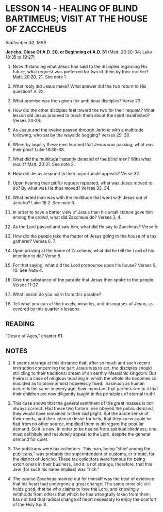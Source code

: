 # LESSON 14 - HEALING OF BLIND BARTIMEUS; VISIT AT THE HOUSE OF ZACCHEUS
*September 30, 1899*

**Jericho, Close Of A.D. 30, or Beginning of A.D. 31**
(Matt. 20:20-34; Luke 18:35 to 19:27)

1. Notwithstanding what Jesus had said to the disciples regarding His future, what request was preferred for two of them by their mother? Matt. 20:20, 21. See note 1.

2. What reply did Jesus make? What answer did the two return to His question? V. 22.

3. What promise was then given the ambitious disciples? Verse 23.

4. How did the other disciples feel toward the two for their request? What lesson did Jesus proceed to teach them about the spirit manifested? Verses 24-28.

5. As Jesus and the twelve passed through Jericho with a multitude following, who sat by the wayside begging? Verses 29, 30.

6. When by inquiry these men learned that Jesus was passing, what was their plea? Luke 18:36-38.

7. What did the multitude instantly demand of the blind men? With what result? Matt. 20:31. See note 2.

8. How did Jesus respond to their importunate appeals? Verse 32.

9. Upon hearing their pitiful request repeated, what was Jesus moved to do? By what was He thus moved? Verses 33, 34.

10. What noted man was with the multitude that went with Jesus out of Jericho? Luke 19:2. See note 3.

11. In order to have a better view of Jesus than his small stature gave him among the crowd, what did Zaccheus do? Verses 3, 4.

12. As the Lord passed and saw him, what did He say to Zaccheus? Verse 5.

13. How did the people take the matter of Jesus going to the house of a tax gatherer? Verses 6, 7.

14. Upon arriving at the home of Zaccheus, what did he tell the Lord of his intention to do? Verse 8.

15. For that saying, what did the Lord pronounce upon his house? Verses 9, 10. See Note 4.

16. Give the substance of the parable that Jesus then spoke to the people. Verses 11-27.

17. What lesson do you learn from this parable?

18. Tell what you can of the travels, miracles, and discourses of Jesus, as covered by this quarter's lessons.

## READING
"Desire of Ages," chapter 61.

## NOTES

1. It seems strange at this distance that, after so much and such recent instruction concerning the part Jesus was to act, the disciples should still cling to their traditional dream of an earthly Messianic kingdom. But theirs is a case of religious teaching in which the whole life becomes so moulded as to prove almost hopelessly fixed. Inasmuch as human nature is the same in every age, how important that parents see to it that their children are now diligently taught in the principles of eternal truth!

2. This case shows that the general sentiment of the great masses is not always correct. Had these two forlorn men obeyed the public demand, they would have remained in their sad plight. But the acute sense of their needs, and their intense desire for help, that they knew could be had from no other source, impelled them to disregard the popular demand. So it is now; in order to be healed from spiritual blindness, one must definitely and resolutely appeal to the Lord, despite the general demand for quiet.

3. The publicans were tax collectors. This man, being "chief among the publicans," was probably the superintendent of customs, or tribute, for the district of Jericho. These tax collectors were famous for being extortioners in their business, and it is not strange, therefore, that this Jew (for such his name implies) was "rich."

4. The course Zaccheus marked out for himself was the best of evidence that his heart had undergone a great change. The same principle still holds good, that he who claims to love the Lord, and knowingly withholds from others that which he has wrongfully taken from them, has not had that radical change of heart necessary to enjoy the comfort of the Holy Spirit.